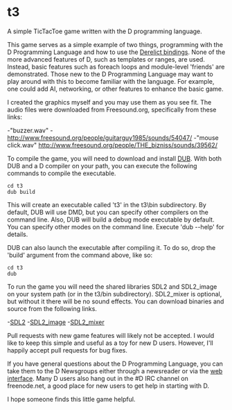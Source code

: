t3
==

A simple TicTacToe game written with the D programming language.

This game serves as a simple example of two things, programming with the D Programming Language and how to use the [Derelict bindings][1]. None of the more advanced features of D, such as templates or ranges, are used. Instead, basic features such as foreach loops and module-level 'friends' are demonstrated. Those new to the D Programming Language may want to play around with this to become familiar with the language. For example, one could add AI, networking, or other features to enhance the basic game.

I created the graphics myself and you may use them as you see fit. The audio files were downloaded from Freesound.org, specifically from these links:

-"buzzer.wav" - http://www.freesound.org/people/guitarguy1985/sounds/54047/
-"mouse click.wav" http://www.freesound.org/people/THE_bizniss/sounds/39562/

To compile the game, you will need to download and install [DUB][2]. With both DUB and a D compiler on your path, you can execute the following commands to compile the executable.

```
cd t3
dub build
```

This will create an executable called 't3' in the t3\bin subdirectory. By default, DUB will use DMD, but you can specify other compilers on the command line. Also, DUB will build a debug mode executable by default. You can specify other modes on the command line. Execute 'dub --help' for details.

DUB can also launch the executable after compiling it. To do so, drop the 'build' argument from the command above, like so:

```
cd t3
dub
```

To run the game you will need the shared libraries SDL2 and SDL2_image on your system path (or in the t3/bin subdirectory). SDL2_mixer is optional, but without it there will be no sound effects. You can download binaries and source from the following links.

-[SDL2][3]
-[SDL2_image][4]
-[SDL2_mixer][5]

Pull requests with new game features will likely not be accepted. I would like to keep this simple and useful as a toy for new D users. However, I'll happily accept pull requests for bug fixes.

If you have general questions about the D Programming Language, you can take them to the D Newsgroups either through a newsreader or via the [web interface][6]. Many D users also hang out in the #D IRC channel on freenode.net, a good place for new users to get help in starting with D.

I hope someone finds this little game helpful.

[1]: https://github.com/DerelictOrg/
[2]: http://code.dlang.org/download
[3]: http://www.libsdl.org/download-2.0.php
[4]: http://www.libsdl.org/projects/SDL_image/
[5]: http://www.libsdl.org/projects/SDL_mixer/
[6]: http://forum.dlang.org/